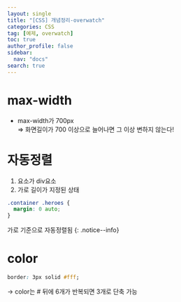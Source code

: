 ```yaml
---
layout: single
title: "[CSS] 개념정리-overwatch"
categories: CSS
tag: [예제, overwatch]
toc: true
author_profile: false
sidebar:
  nav: "docs"
search: true
---
```


# max-width

- max-width가 700px  
  => 화면길이가 700 이상으로 늘어나면 그 이상 변하지 않는다!

# 자동정렬

1. 요소가 div요소
1. 가로 길이가 지정된 상태

```css
.container .heroes {
  margin: 0 auto;
}
```

가로 기준으로 자동정렬됨
{: .notice--info}

# color

```css
border: 3px solid #fff;
```

-> color는 # 뒤에 6개가 반복되면 3개로 단축 가능
